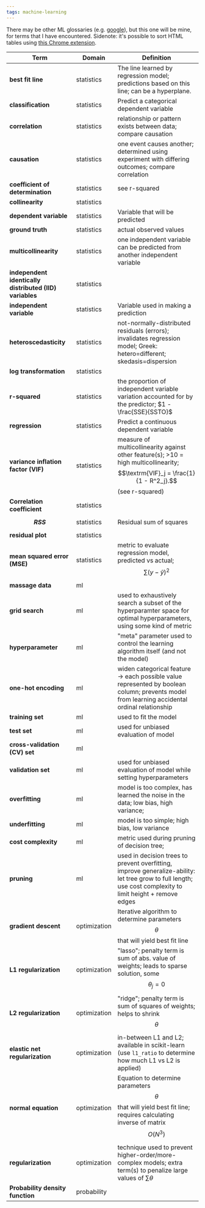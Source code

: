 ```yaml
---
tags: machine-learning
---
```


There may be other ML glossaries (e.g. [google](https://developers.google.com/machine-learning/glossary)), but this one will be mine, for terms that I have encountered.
Sidenote: it's possible to sort HTML tables using [this Chrome extension](https://chrome.google.com/webstore/detail/html-table-auto-sort/bpgbkjehkeffmmjfmdlmjjlffgkdcljp/related?hl=en).

| Term                                                    | Domain       | Definition                                                                                                                                                  |
| ------------------------------------------------------- | ------------ | ----------------------------------------------------------------------------------------------------------------------------------------------------------- |
| **best fit line**                                       | statistics   | The line learned by regression model; predictions based on this line; can be a hyperplane.                                                                  |
| **classification**                                      | statistics   | Predict a categorical dependent variable                                                                                                                    |
| **correlation**                                         | statistics   | relationship or pattern exists between data; compare causation                                                                                              |
| **causation**                                           | statistics   | one event causes another; determined using experiment with differing outcomes; compare correlation                                                          |
| **coefficient of determination**                        | statistics   | see r-squared                                                                                                                                               |
| **collinearity**                                        | statistics   |                                                                                                                                                             |
| **dependent variable**                                  | statistics   | Variable that will be predicted                                                                                                                             |
| **ground truth**                                        | statistics   | actual observed values                                                                                                                                      |
| **multicollinearity**                                   | statistics   | one independent variable can be predicted from another independent variable                                                                                 |
| **independent identically distributed (IID) variables** | statistics   |                                                                                                                                                             |
| **independent variable**                                | statistics   | Variable used in making a prediction                                                                                                                        |
| **heteroscedasticity**                                  | statistics   | not-normally-distributed residuals (errors); invalidates regression model; Greek: hetero=different; skedasis=dispersion                                     |
| **log transformation**                                  | statistics   |                                                                                                                                                             |
| **r-squared**                                           | statistics   | the proportion of independent variable variation accounted for by the predictor; $1 - \frac{SSE}{SSTO}$                                                     |
| **regression**                                          | statistics   | Predict a continuous dependent variable                                                                                                                     |
| **variance inflation factor (VIF)**                     | statistics   | measure of multicollinearity against other feature(s); >10 = high multicollinearity; $$\textrm{VIF}_j = \frac{1}{1 - R^2_j}.$$ (see r-squared)              |
| **Correlation coefficient**                             | statistics   |                                                                                                                                                             |
| **$$RSS$$**                                             | statistics   | Residual sum of squares                                                                                                                                     |
| **residual plot**                                       | statistics   |                                                                                                                                                             |
| **mean squared error (MSE)**                            | statistics   | metric to evaluate regression model, predicted vs actual; $$\sum{(y - \hat{y})}^2$$                                                                         |
| **massage data**                                        | ml           |                                                                                                                                                             |
| **grid search**                                         | ml           | used to exhaustively search a subset of the hyperparamter space for optimal hyperparameters, using some kind of metric                                      |
| **hyperparameter**                                      | ml           | "meta" parameter used to control the learning algorithm itself (and not the model)                                                                          |
| **one-hot encoding**                                    | ml           | widen categorical feature -> each possible value represented by boolean column; prevents model from learning accidental ordinal relationship                |
| **training set**                                        | ml           | used to fit the model                                                                                                                                       |
| **test set**                                            | ml           | used for unbiased evaluation of model                                                                                                                       |
| **cross-validation (CV) set**                           | ml           |                                                                                                                                                             |
| **validation set**                                      | ml           | used for unbiased evaluation of model while setting hyperparameters                                                                                         |
| **overfitting**                                         | ml           | model is too complex, has learned the noise in the data; low bias, high variance;                                                                           |
| **underfitting**                                        | ml           | model is too simple; high bias, low variance                                                                                                                |
| **cost complexity**                                     | ml           | metric used during pruning of decision tree;                                                                                                                |
| **pruning**                                             | ml           | used in decision trees to prevent overfitting, improve generalize-ability: let tree grow to full length; use cost complexity to limit height + remove edges |
| **gradient descent**                                    | optimization | Iterative algorithm to determine parameters $$\theta$$ that will yield best fit line                                                                        |
| **L1 regularization**                                   | optimization | "lasso"; penalty term is sum of abs. value of weights; leads to sparse solution, some $$\theta_{j} = 0$$                                                    |
| **L2 regularization**                                   | optimization | "ridge"; penalty term is sum of squares of weights; helps to shrink $$\theta$$                                                                              |
| **elastic net regularization**                          | optimization | in-between L1 and L2; available in scikit-learn (use `l1_ratio` to determine how much L1 vs L2 is applied)                                                  |
| **normal equation**                                     | optimization | Equation to determine parameters $$\theta$$ that will yield best fit line; requires calculating inverse of matrix $$O(N^3)$$                                |
| **regularization**                                      | optimization | technique used to prevent higher-order/more-complex models; extra term(s) to penalize large values of $\sum{\theta}$                                        |
| **Probability density function**                        | probability  |                                                                                                                                                             |
